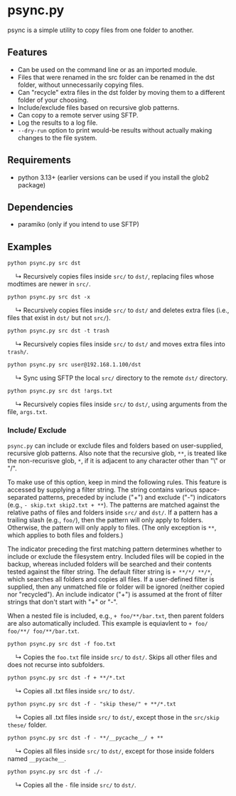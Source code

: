 # psync.py

psync is a simple utility to copy files from one folder to another.

## Features

- Can be used on the command line or as an imported module.
- Files that were renamed in the src folder can be renamed in the dst folder, without unnecessarily copying files.
- Can "recycle" extra files in the dst folder by moving them to a different folder of your choosing.
- Include/exclude files based on recursive glob patterns.
- Can copy to a remote server using SFTP.
- Log the results to a log file.
- `--dry-run` option to print would-be results without actually making changes to the file system.

## Requirements
- python 3.13+ (earlier versions can be used if you install the glob2 package)

## Dependencies
- paramiko (only if you intend to use SFTP)

## Examples

`python psync.py src dst`

&emsp; ↳ Recursively copies files inside `src/` to `dst/`, replacing files whose modtimes are newer in `src/`.

`python psync.py src dst -x`

&emsp; ↳ Recursively copies files inside `src/` to `dst/` and deletes extra files (i.e., files that exist in `dst/` but not `src/`).

`python psync.py src dst -t trash`

&emsp; ↳ Recursively copies files inside `src/` to `dst/` and moves extra files into `trash/`.

`python psync.py src user@192.168.1.100/dst`

&emsp; ↳ Sync using SFTP the local `src/` directory to the remote `dst/` directory.

`python psync.py src dst !args.txt`

&emsp; ↳ Recursively copies files inside `src/` to `dst/`, using arguments from the file, `args.txt`.

### Include/ Exclude

`psync.py` can include or exclude files and folders based on user-supplied, recursive glob patterns. Also note that the recursive glob, `**`, is treated like the non-recurisve glob, `*`, if it is adjacent to any character other than "\\" or "/".

To make use of this option, keep in mind the following rules. This feature is accessed by supplying a filter string. The string contains various space-separated patterns, preceded by include ("+") and exclude ("-") indicators (e.g., `- skip.txt skip2.txt + **`). The patterns are matched against the relative paths of files and folders inside `src/` and `dst/`. If a pattern has a trailing slash (e.g., `foo/`), then the pattern will only apply to folders. Otherwise, the pattern will only apply to files. (The only exception is `**`, which applies to both files and folders.)

The indicator preceding the first matching pattern determines whether to include or exclude the filesystem entry. Included files will be copied in the backup, whereas included folders will be searched and their contents tested against the filter string. The default filter string is `+ **/*/ **/*`, which searches all folders and copies all files. If a user-defined filter is supplied, then any unmatched file or folder will be ignored (neither copied nor "recycled"). An include indicator ("+") is assumed at the front of filter strings that don't start with "+" or "-".

When a nested file is included, e.g., `+ foo/**/bar.txt`, then parent folders are also automatically included. This example is equiavlent to `+ foo/ foo/**/ foo/**/bar.txt`.

`python psync.py src dst -f foo.txt`

&emsp; ↳ Copies the `foo.txt` file inside `src/` to `dst/`. Skips all other files and does not recurse into subfolders.

`python psync.py src dst -f + **/*.txt`

&emsp; ↳ Copies all .txt files inside `src/` to `dst/`.

`python psync.py src dst -f - "skip these/" + **/*.txt`

&emsp; ↳ Copies all .txt files inside `src/` to `dst/`, except those in the `src/skip these/` folder.

`python psync.py src dst -f - **/__pycache__/ + **`

&emsp; ↳ Copies all files inside `src/` to `dst/`, except for those inside folders named `__pycache__`.

`python psync.py src dst -f ./-`

&emsp; ↳ Copies all the `-` file inside `src/` to `dst/`.
